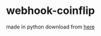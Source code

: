 # webhook-coinflip
made in python
download from [here](https://github.com/pickyofficial2/webhook-coinflip/blob/main/gambling%20game.py)
